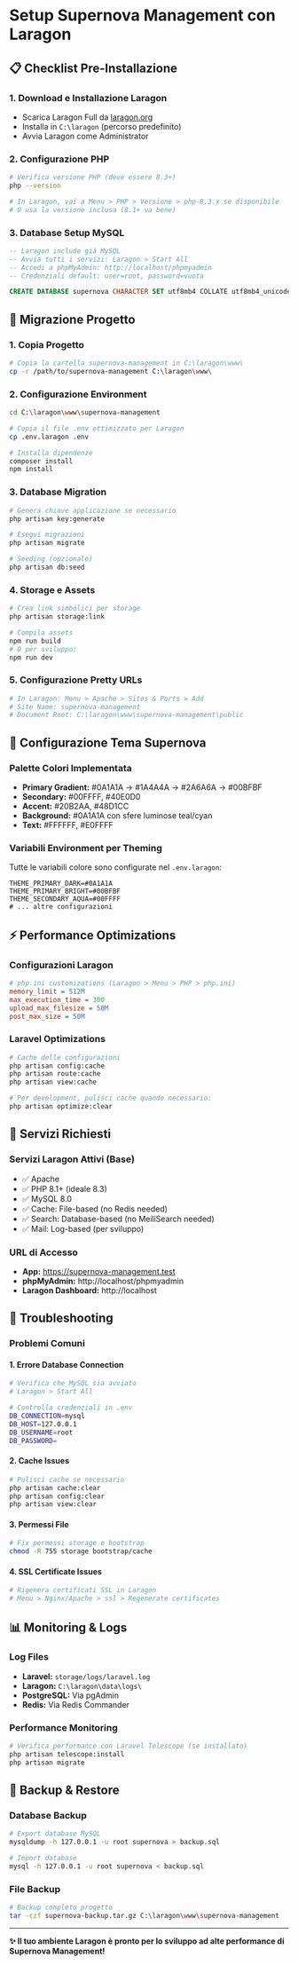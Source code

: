 # Setup Supernova Management con Laragon

## 📋 Checklist Pre-Installazione

### 1. Download e Installazione Laragon
- Scarica Laragon Full da [laragon.org](https://laragon.org/)
- Installa in `C:\laragon` (percorso predefinito)
- Avvia Laragon come Administrator

### 2. Configurazione PHP
```bash
# Verifica versione PHP (deve essere 8.3+)
php --version

# In Laragon, vai a Menu > PHP > Versione > php-8.3.x se disponibile
# O usa la versione inclusa (8.1+ va bene)
```

### 3. Database Setup MySQL
```sql
-- Laragon include già MySQL
-- Avvia tutti i servizi: Laragon > Start All
-- Accedi a phpMyAdmin: http://localhost/phpmyadmin
-- Credenziali default: user=root, password=vuota

CREATE DATABASE supernova CHARACTER SET utf8mb4 COLLATE utf8mb4_unicode_ci;
```

## 🚀 Migrazione Progetto

### 1. Copia Progetto
```bash
# Copia la cartella supernova-management in C:\laragon\www\
cp -r /path/to/supernova-management C:\laragon\www\
```

### 2. Configurazione Environment
```bash
cd C:\laragon\www\supernova-management

# Copia il file .env ottimizzato per Laragon
cp .env.laragon .env

# Installa dipendenze
composer install
npm install
```

### 3. Database Migration
```bash
# Genera chiave applicazione se necessario
php artisan key:generate

# Esegui migrazioni
php artisan migrate

# Seeding (opzionale)
php artisan db:seed
```

### 4. Storage e Assets
```bash
# Crea link simbolici per storage
php artisan storage:link

# Compila assets
npm run build
# O per sviluppo:
npm run dev
```

### 5. Configurazione Pretty URLs
```bash
# In Laragon: Menu > Apache > Sites & Ports > Add
# Site Name: supernova-management
# Document Root: C:\laragon\www\supernova-management\public
```

## 🎨 Configurazione Tema Supernova

### Palette Colori Implementata
- **Primary Gradient:** #0A1A1A → #1A4A4A → #2A6A6A → #00BFBF
- **Secondary:** #00FFFF, #40E0D0  
- **Accent:** #20B2AA, #48D1CC
- **Background:** #0A1A1A con sfere luminose teal/cyan
- **Text:** #FFFFFF, #E0FFFF

### Variabili Environment per Theming
Tutte le variabili colore sono configurate nel `.env.laragon`:
```env
THEME_PRIMARY_DARK=#0A1A1A
THEME_PRIMARY_BRIGHT=#00BFBF
THEME_SECONDARY_AQUA=#00FFFF
# ... altre configurazioni
```

## ⚡ Performance Optimizations

### Configurazioni Laragon
```ini
# php.ini customizations (Laragon > Menu > PHP > php.ini)
memory_limit = 512M
max_execution_time = 300
upload_max_filesize = 50M
post_max_size = 50M
```

### Laravel Optimizations
```bash
# Cache delle configurazioni
php artisan config:cache
php artisan route:cache
php artisan view:cache

# Per development, pulisci cache quando necessario:
php artisan optimize:clear
```

## 🔧 Servizi Richiesti

### Servizi Laragon Attivi (Base)
- ✅ Apache
- ✅ PHP 8.1+ (ideale 8.3)
- ✅ MySQL 8.0
- ✅ Cache: File-based (no Redis needed)
- ✅ Search: Database-based (no MeiliSearch needed)
- ✅ Mail: Log-based (per sviluppo)

### URL di Accesso
- **App:** https://supernova-management.test
- **phpMyAdmin:** http://localhost/phpmyadmin
- **Laragon Dashboard:** http://localhost

## 🚨 Troubleshooting

### Problemi Comuni

#### 1. Errore Database Connection
```bash
# Verifica che MySQL sia avviato
# Laragon > Start All

# Controlla credenziali in .env
DB_CONNECTION=mysql
DB_HOST=127.0.0.1
DB_USERNAME=root
DB_PASSWORD=
```

#### 2. Cache Issues
```bash
# Pulisci cache se necessario
php artisan cache:clear
php artisan config:clear
php artisan view:clear
```

#### 3. Permessi File
```bash
# Fix permessi storage e bootstrap
chmod -R 755 storage bootstrap/cache
```

#### 4. SSL Certificate Issues
```bash
# Rigenera certificati SSL in Laragon
# Menu > Nginx/Apache > ssl > Regenerate certificates
```

## 📊 Monitoring & Logs

### Log Files
- **Laravel:** `storage/logs/laravel.log`
- **Laragon:** `C:\laragon\data\logs\`
- **PostgreSQL:** Via pgAdmin
- **Redis:** Via Redis Commander

### Performance Monitoring
```bash
# Verifica performance con Laravel Telescope (se installato)
php artisan telescope:install
php artisan migrate
```

## 🔄 Backup & Restore

### Database Backup
```bash
# Export database MySQL
mysqldump -h 127.0.0.1 -u root supernova > backup.sql

# Import database  
mysql -h 127.0.0.1 -u root supernova < backup.sql
```

### File Backup
```bash
# Backup completo progetto
tar -czf supernova-backup.tar.gz C:\laragon\www\supernova-management
```

---

**✨ Il tuo ambiente Laragon è pronto per lo sviluppo ad alte performance di Supernova Management!**